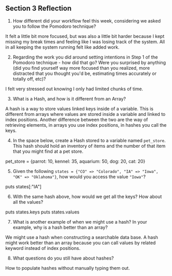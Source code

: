 ## Section 3 Reflection

1. How different did your workflow feel this week, considering we asked you to follow the Pomodoro technique?

It felt a little bit more focused, but was also a little bit harder because I
kept missing my break times and feeling like I was losing track of the system.
All in all keeping the system running felt like added work.

2. Regarding the work you did around setting intentions in Step 1 of the Pomodoro technique - how did that go? Were you surprised by anything (did you find yourself way more focused than you realized, more distracted that you thought you'd be, estimating times accurately or totally off, etc)?

I felt very stressed out knowing I only had limited chunks of time.

3. What is a Hash, and how is it different from an Array?

A hash is a way to store values linked keys inside of a variable. This is
different from arrays where values are stored inside a variable and linked to
index positions. Another difference between the two are the way of retrieving elements, in arrays you use index positions, in hashes you call the keys.

4. In the space below, create a Hash stored to a variable named `pet_store`.  This hash should hold an inventory of items and the number of that item that you might find at a pet store.

pet_store = {parrot: 10, kennel: 35, aquarium: 50, dog: 20, cat: 20}

5. Given the following `states = {"CO" => "Colorado", "IA" => "Iowa", "OK" => "Oklahoma"}`, how would you access the value `"Iowa"`?

puts states[:"IA"]

6. With the same hash above, how would we get all the keys?  How about all the values?

puts states.keys
puts states.values

7. What is another example of when we might use a hash?  In your example, why is a hash better than an array?

We might use a hash when constructing a searchable data base. A hash might work
better than an array because you can call values by related keyword instead of
index positions.

8. What questions do you still have about hashes?

How to populate hashes without manually typing them out.
